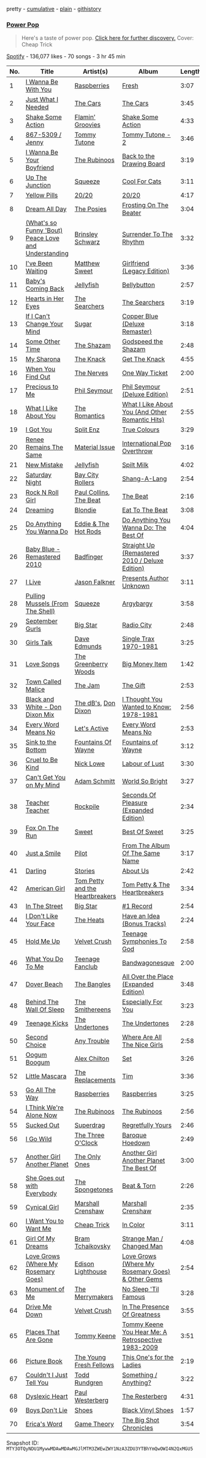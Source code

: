 pretty - [cumulative](/playlists/cumulative/37i9dQZF1DX5W4wuxak2hE.md) - [plain](/playlists/plain/37i9dQZF1DX5W4wuxak2hE) - [githistory](https://github.githistory.xyz/mackorone/spotify-playlist-archive/blob/main/playlists/plain/37i9dQZF1DX5W4wuxak2hE)

### [Power Pop](https://open.spotify.com/playlist/37i9dQZF1DX5W4wuxak2hE)

> Here's a taste of power pop\. <a href="spotify:genre:0JQ5IMCbQBLk5woFi85yOT">Click here for further discovery.</a> Cover: Cheap Trick

[Spotify](https://open.spotify.com/user/spotify) - 136,077 likes - 70 songs - 3 hr 45 min

| No. | Title | Artist(s) | Album | Length |
|---|---|---|---|---|
| 1 | [I Wanna Be With You](https://open.spotify.com/track/7AC2sIU1IhrsNsI5x3dImr) | [Raspberries](https://open.spotify.com/artist/7Kkx4dACo6kFSeT9wjfVA5) | [Fresh](https://open.spotify.com/album/0CyJF98u2sjDTvw8j1Rotr) | 3:07 |
| 2 | [Just What I Needed](https://open.spotify.com/track/4alHo6RGd0D3OUbTPExTHN) | [The Cars](https://open.spotify.com/artist/6DCIj8jNaNpBz8e5oKFPtp) | [The Cars](https://open.spotify.com/album/4tJPWT4r4FSKwy784Qs1Fq) | 3:45 |
| 3 | [Shake Some Action](https://open.spotify.com/track/0Afai8u1STCaDyTTm1gEZf) | [Flamin' Groovies](https://open.spotify.com/artist/3yesh1QeNXucaDFw8ZPKxd) | [Shake Some Action](https://open.spotify.com/album/2loCCINymjZGU1Q80ik7hP) | 4:33 |
| 4 | [867\-5309 / Jenny](https://open.spotify.com/track/6iX1f3r7oUJnMbGgQ2gx1j) | [Tommy Tutone](https://open.spotify.com/artist/1n2LWYgwtGp7EzDapUoniE) | [Tommy Tutone \- 2](https://open.spotify.com/album/7aks5lgwJAdiZLN51UjkU1) | 3:46 |
| 5 | [I Wanna Be Your Boyfriend](https://open.spotify.com/track/1LxLQlSDbaHlDrYBrs6ToP) | [The Rubinoos](https://open.spotify.com/artist/0ShV0veaBj1NvWRORhuwlI) | [Back to the Drawing Board](https://open.spotify.com/album/4OehtLYgz73lHtbW0pJHcb) | 3:19 |
| 6 | [Up The Junction](https://open.spotify.com/track/1zU0kAJdEPyRs4x5gkQQER) | [Squeeze](https://open.spotify.com/artist/6Jrj26oAY96EEC2lqC6fua) | [Cool For Cats](https://open.spotify.com/album/6BXnJVcUbSdC6E82xouYK5) | 3:11 |
| 7 | [Yellow Pills](https://open.spotify.com/track/5FddI3pEApza2kSmc4HgUY) | [20/20](https://open.spotify.com/artist/3MBZ7cW7vbWlM9YMYaXE9n) | [20/20](https://open.spotify.com/album/7kFJeQpZGaWSU9W8TQmFVv) | 4:17 |
| 8 | [Dream All Day](https://open.spotify.com/track/6NQ9hBc6yra6j9fMbnMTS7) | [The Posies](https://open.spotify.com/artist/5ZOh5D4MKLhU3GekPzNFam) | [Frosting On The Beater](https://open.spotify.com/album/72rfhFLb2C6Zo500hgoKq3) | 3:04 |
| 9 | [\(What's so Funny 'Bout\) Peace Love and Understanding](https://open.spotify.com/track/3wEj6njz1GJnor5QNNIo5k) | [Brinsley Schwarz](https://open.spotify.com/artist/722MDCdw3Ee4SdESC4uy38) | [Surrender To The Rhythm](https://open.spotify.com/album/49l5oT2fAz7520a2AtoChu) | 3:32 |
| 10 | [I've Been Waiting](https://open.spotify.com/track/7uWUTFclzEb1MhzJEOZt20) | [Matthew Sweet](https://open.spotify.com/artist/2idymNTKUdnTxforkb12Mw) | [Girlfriend \(Legacy Edition\)](https://open.spotify.com/album/0SZjTgnyODlELJWopuCt8w) | 3:36 |
| 11 | [Baby's Coming Back](https://open.spotify.com/track/3hqU7Q6QBYavIp8l6ykOdr) | [Jellyfish](https://open.spotify.com/artist/10flBVEy5MiUXOJWTaFsyL) | [Bellybutton](https://open.spotify.com/album/6AvUI8ZOKncy7e6ThVbtAV) | 2:57 |
| 12 | [Hearts in Her Eyes](https://open.spotify.com/track/7BR1XvKXg7aKLrM4Qxxt6l) | [The Searchers](https://open.spotify.com/artist/4QmkLL9JOqM9dusHS1Hghe) | [The Searchers](https://open.spotify.com/album/0SxoLlUxtEUPKGO4QIrLhN) | 3:19 |
| 13 | [If I Can't Change Your Mind](https://open.spotify.com/track/15WWh0s2lB6kYryjjvNxTh) | [Sugar](https://open.spotify.com/artist/4DD6xBZ1INIT3yGJRQLzej) | [Copper Blue \(Deluxe Remaster\)](https://open.spotify.com/album/4CWgGsxF6Xgiv2W1WwZSsI) | 3:18 |
| 14 | [Some Other Time](https://open.spotify.com/track/7CSuQ0Ee9ep2e7IUo0Xll5) | [The Shazam](https://open.spotify.com/artist/6u1rAqJPUhCQnAIGmtWvhf) | [Godspeed the Shazam](https://open.spotify.com/album/3WPQ3XDiSYrnKGKtMFzRqx) | 2:48 |
| 15 | [My Sharona](https://open.spotify.com/track/1HOMkjp0nHMaTnfAkslCQj) | [The Knack](https://open.spotify.com/artist/0Nn9YwJzcaeuU1jJL06e3r) | [Get The Knack](https://open.spotify.com/album/6H0wsYDvFlATzXHn0IqVpi) | 4:55 |
| 16 | [When You Find Out](https://open.spotify.com/track/6UktZ99tCIaehWzPePmjq0) | [The Nerves](https://open.spotify.com/artist/298i00ena8XMnm9O3qlHtU) | [One Way Ticket](https://open.spotify.com/album/0EoY3NTQn1wLFEZ4cfSmRX) | 2:00 |
| 17 | [Precious to Me](https://open.spotify.com/track/47bbgfGKCUmf4tWsbs9rTj) | [Phil Seymour](https://open.spotify.com/artist/2ut1VNKTLERpjYf2uljNWn) | [Phil Seymour \(Deluxe Edition\)](https://open.spotify.com/album/33Lgp5P5s6hexefPUI9woA) | 2:51 |
| 18 | [What I Like About You](https://open.spotify.com/track/6NdcSEhpGGAYXNnnhGS2s6) | [The Romantics](https://open.spotify.com/artist/3daM7asS0gCFvyLemNx2EE) | [What I Like About You \(And Other Romantic Hits\)](https://open.spotify.com/album/5ZwUOFZdWQ81RYMwXc4j3B) | 2:55 |
| 19 | [I Got You](https://open.spotify.com/track/3KOPorZiKeW6gFeIViqMoq) | [Split Enz](https://open.spotify.com/artist/0Upmz8QvuLAkKAfRlJYWTL) | [True Colours](https://open.spotify.com/album/5UjwQ3co1TWY9458ojqjAj) | 3:29 |
| 20 | [Renee Remains The Same](https://open.spotify.com/track/3nbRFWzOJrHIRh3xc53bKK) | [Material Issue](https://open.spotify.com/artist/3JqoJ9CMC1y6iLHz5zZLut) | [International Pop Overthrow](https://open.spotify.com/album/1FUKgKp6kDuZhL3e6f1ggW) | 3:16 |
| 21 | [New Mistake](https://open.spotify.com/track/7a7y3aPXd5STF9BvCG6slI) | [Jellyfish](https://open.spotify.com/artist/10flBVEy5MiUXOJWTaFsyL) | [Spilt Milk](https://open.spotify.com/album/2xWIi4fDWJZT2Mw3ydTIO7) | 4:02 |
| 22 | [Saturday Night](https://open.spotify.com/track/78zYiMv9yNTHgmm6kaUPCm) | [Bay City Rollers](https://open.spotify.com/artist/3r9TXuXfOUxXjgYgAR0fP8) | [Shang\-A\-Lang](https://open.spotify.com/album/1JXwUifkvVxOVMBOg6TZIt) | 2:54 |
| 23 | [Rock N Roll Girl](https://open.spotify.com/track/5YL7rH0cV48cGucqEZOnoJ) | [Paul Collins](https://open.spotify.com/artist/626sWfma3ur1YG5JL5UjSH), [The Beat](https://open.spotify.com/artist/6izO47rLWLrNUnYMwWGdse) | [The Beat](https://open.spotify.com/album/4yAKP1sLHvwL26AgcaEOLD) | 2:16 |
| 24 | [Dreaming](https://open.spotify.com/track/2Rn7bVL1FVYboc4c55RUdg) | [Blondie](https://open.spotify.com/artist/4tpUmLEVLCGFr93o8hFFIB) | [Eat To The Beat](https://open.spotify.com/album/4gbZS6jj6ufbiSG4C8jLv5) | 3:08 |
| 25 | [Do Anything You Wanna Do](https://open.spotify.com/track/3Ro1J1lgQnTDb8HfCHiMGd) | [Eddie & The Hot Rods](https://open.spotify.com/artist/70e4IgnWAQfPPxKnD9jXDr) | [Do Anything You Wanna Do: The Best Of](https://open.spotify.com/album/46IlZLrg1GePbj63XoANrf) | 4:04 |
| 26 | [Baby Blue \- Remastered 2010](https://open.spotify.com/track/6S3JlDAGk3uu3NtZbPnuhS) | [Badfinger](https://open.spotify.com/artist/4pJCawaKSZ40EnxN0YEYw3) | [Straight Up \(Remastered 2010 / Deluxe Edition\)](https://open.spotify.com/album/0BWOueFZKxQrQWNRt20Lvc) | 3:37 |
| 27 | [I Live](https://open.spotify.com/track/3D4gFGqqytH7NP5R9gkned) | [Jason Falkner](https://open.spotify.com/artist/5DSSaD2HBvTDwGTsxLGjHb) | [Presents Author Unknown](https://open.spotify.com/album/3hJb5LZwOEPs42JChnkVO5) | 3:11 |
| 28 | [Pulling Mussels \(From The Shell\)](https://open.spotify.com/track/2TjXzbUt5zQ4PpHG0dEaT1) | [Squeeze](https://open.spotify.com/artist/6Jrj26oAY96EEC2lqC6fua) | [Argybargy](https://open.spotify.com/album/7Me29nlWdDxCGAAwupHfSV) | 3:58 |
| 29 | [September Gurls](https://open.spotify.com/track/74njazGdnO2igjEkb0mGiy) | [Big Star](https://open.spotify.com/artist/3UvcmAOZt64oKpP95f6MMM) | [Radio City](https://open.spotify.com/album/3mtVgumHx6y9I2UvW4lUd5) | 2:48 |
| 30 | [Girls Talk](https://open.spotify.com/track/7vjs7IWQlxfhlxSYsKbKB6) | [Dave Edmunds](https://open.spotify.com/artist/65Gh3BfK84aTIugiRCgLBA) | [Single Trax 1970\-1981](https://open.spotify.com/album/4Zk0R6PCTujeSb9ppg1vQi) | 3:25 |
| 31 | [Love Songs](https://open.spotify.com/track/0zjr8DtPIz4FzaT9dzOZat) | [The Greenberry Woods](https://open.spotify.com/artist/4yzFeQUVw1XHawihi2QLXL) | [Big Money Item](https://open.spotify.com/album/1MqyATBU3g9PErFPjuqfAY) | 1:42 |
| 32 | [Town Called Malice](https://open.spotify.com/track/0gdmDP6xy3ZV7JNoHWAN9k) | [The Jam](https://open.spotify.com/artist/2P560DaOMNDUACoH8ZhOCR) | [The Gift](https://open.spotify.com/album/71OyKSCFX7DGsJc6qAhhQG) | 2:53 |
| 33 | [Black and White \- Don Dixon Mix](https://open.spotify.com/track/3kkRw4UoDWF6J85H6FC2dq) | [The dB's](https://open.spotify.com/artist/1CYmYyxlWBVY80Kvq5lTDg), [Don Dixon](https://open.spotify.com/artist/3LdLKmvFl65YydnIc2ZA9c) | [I Thought You Wanted to Know: 1978\-1981](https://open.spotify.com/album/0j4WgK71dkSPuK1HnWEtaI) | 2:56 |
| 34 | [Every Word Means No](https://open.spotify.com/track/1HipoaSYHoDxgMxwTmGxQ7) | [Let's Active](https://open.spotify.com/artist/6HRtcKFPKPw6FtbGpvQviZ) | [Every Word Means No](https://open.spotify.com/album/4EDxkB8mdhOqeVHGn2GXiu) | 2:53 |
| 35 | [Sink to the Bottom](https://open.spotify.com/track/32uXfxJERzv4RK1gMLXbOA) | [Fountains Of Wayne](https://open.spotify.com/artist/1pgtr4nhBQjp9oCUBPyYWh) | [Fountains of Wayne](https://open.spotify.com/album/4I9PfbZ1ErduBZWTimzz2s) | 3:12 |
| 36 | [Cruel to Be Kind](https://open.spotify.com/track/7D5ycpIrqwGNTQFKmzhDIg) | [Nick Lowe](https://open.spotify.com/artist/3BqaUtuQmqIHg7B5Bc7fP7) | [Labour of Lust](https://open.spotify.com/album/7c8NVsxXciWMbAMN51GKim) | 3:30 |
| 37 | [Can't Get You on My Mind](https://open.spotify.com/track/347mu5DVqh9NUMlUeHMp4H) | [Adam Schmitt](https://open.spotify.com/artist/3xqtGRF60qJk2fQkYRf0JX) | [World So Bright](https://open.spotify.com/album/0svQoqgccZGXRisHJbuDeH) | 3:27 |
| 38 | [Teacher Teacher](https://open.spotify.com/track/4Vb8fzZfCOI351qz1g0ExT) | [Rockpile](https://open.spotify.com/artist/4eBRIkqBA2GyYKzLvXD9a4) | [Seconds Of Pleasure \(Expanded Edition\)](https://open.spotify.com/album/0dkVeZHLACjaN92aUHwu02) | 2:34 |
| 39 | [Fox On The Run](https://open.spotify.com/track/66gG8RzSA2sVQwME8e43wX) | [Sweet](https://open.spotify.com/artist/3JaAGmSTpJK35DqWrDUzBz) | [Best Of Sweet](https://open.spotify.com/album/7I5IWDrFPKeqhRSnd6QrXG) | 3:25 |
| 40 | [Just a Smile](https://open.spotify.com/track/3xO8816lXrJu19kfd7peqk) | [Pilot](https://open.spotify.com/artist/6PwcexHTG0qJWQQwp05Bpm) | [From The Album Of The Same Name](https://open.spotify.com/album/2ECNvuuHKvd8x0Qy2737Rw) | 3:17 |
| 41 | [Darling](https://open.spotify.com/track/3sjALKAP4aNN4ZPQAVdPBR) | [Stories](https://open.spotify.com/artist/31U8n9SSMOKaUcfi4KnYVT) | [About Us](https://open.spotify.com/album/0sFwAllCfLbRWlBFey67Hs) | 2:42 |
| 42 | [American Girl](https://open.spotify.com/track/7MRyJPksH3G2cXHN8UKYzP) | [Tom Petty and the Heartbreakers](https://open.spotify.com/artist/4tX2TplrkIP4v05BNC903e) | [Tom Petty & The Heartbreakers](https://open.spotify.com/album/6TLTd0P2CUI0Q29AQ1LyFi) | 3:34 |
| 43 | [In The Street](https://open.spotify.com/track/7fwUb4zqdjakeeyuYEhkI8) | [Big Star](https://open.spotify.com/artist/3UvcmAOZt64oKpP95f6MMM) | [\#1 Record](https://open.spotify.com/album/1BumwwIEw1EC3xAHyf1ive) | 2:54 |
| 44 | [I Don't Like Your Face](https://open.spotify.com/track/6sSXlaw3tSUNhETDlG5WoQ) | [The Heats](https://open.spotify.com/artist/0duYKsd7JEqkxQtXsqnTnP) | [Have an Idea \(Bonus Tracks\)](https://open.spotify.com/album/5Eh7ajjvP7ExrsCe1QAFhg) | 2:24 |
| 45 | [Hold Me Up](https://open.spotify.com/track/7DfIDN6rPq46vu648YhlT6) | [Velvet Crush](https://open.spotify.com/artist/3d1zFz2gPJbDaQDTsyNmbZ) | [Teenage Symphonies To God](https://open.spotify.com/album/6N2CirqrRo0J3yrSR59ZJG) | 2:58 |
| 46 | [What You Do To Me](https://open.spotify.com/track/6DOJgDuUVDaJ98GQxwyLTh) | [Teenage Fanclub](https://open.spotify.com/artist/2Sp19cOHSqAUlE64hekARW) | [Bandwagonesque](https://open.spotify.com/album/4M6vPZ4hQdOeH07D0JO2JQ) | 2:00 |
| 47 | [Dover Beach](https://open.spotify.com/track/0BoAhTz2MEF3BnAJDvITdN) | [The Bangles](https://open.spotify.com/artist/51l0uqRxGaczYr4271pVIC) | [All Over the Place \(Expanded Edition\)](https://open.spotify.com/album/4WdNNACnrsj7CZvceyTgkN) | 3:48 |
| 48 | [Behind The Wall Of Sleep](https://open.spotify.com/track/04PXKaJMdeD8NFz1ttQ7SN) | [The Smithereens](https://open.spotify.com/artist/06KgaEpSluofkcChSo7TNr) | [Especially For You](https://open.spotify.com/album/3dL4XWDXC0n9Z1OtebGbbD) | 3:23 |
| 49 | [Teenage Kicks](https://open.spotify.com/track/7ATyLePQnHxFk5kzxWCcsh) | [The Undertones](https://open.spotify.com/artist/2WRStKp4ihGVUzlzWfv1Qt) | [The Undertones](https://open.spotify.com/album/2CGEIN4OnLWDewCT7C4JLh) | 2:28 |
| 50 | [Second Choice](https://open.spotify.com/track/6TBVPLlKe7U07KLzxMhv0G) | [Any Trouble](https://open.spotify.com/artist/5GdL3YywdzweoBs0So2wYM) | [Where Are All The Nice Girls](https://open.spotify.com/album/2CV9DCyTjAZ1Ouj9ry4E0z) | 2:58 |
| 51 | [Oogum Boogum](https://open.spotify.com/track/49hCsde15bWg3UBoMgsMxU) | [Alex Chilton](https://open.spotify.com/artist/7CW5MYWUsyUYiHbiTmVZHe) | [Set](https://open.spotify.com/album/6Z2VpIyNcDFoBfRtbCWVqj) | 3:26 |
| 52 | [Little Mascara](https://open.spotify.com/track/2gp2MEaiTOvRIWPeCxRL5Z) | [The Replacements](https://open.spotify.com/artist/4WPY0N74T3KUja57xMQTZ3) | [Tim](https://open.spotify.com/album/1yO2d1lmmu0tkDf3trvOm7) | 3:36 |
| 53 | [Go All The Way](https://open.spotify.com/track/75GQIYnRaBg7ndHxhfYuQy) | [Raspberries](https://open.spotify.com/artist/7Kkx4dACo6kFSeT9wjfVA5) | [Raspberries](https://open.spotify.com/album/03iBvX63qBQrMazNWU2iKv) | 3:25 |
| 54 | [I Think We're Alone Now](https://open.spotify.com/track/2imlSz1OkvN8QyAkQ4WL2a) | [The Rubinoos](https://open.spotify.com/artist/0ShV0veaBj1NvWRORhuwlI) | [The Rubinoos](https://open.spotify.com/album/5xRZXzP4EdjJTfTXlliId1) | 2:56 |
| 55 | [Sucked Out](https://open.spotify.com/track/4YN94yxYWFfhk9YbmOIqR4) | [Superdrag](https://open.spotify.com/artist/1UGwqiX4QA7R9hNBwzjavF) | [Regretfully Yours](https://open.spotify.com/album/6b2RjEtZ2jIYVlCkgCIW9C) | 2:46 |
| 56 | [I Go Wild](https://open.spotify.com/track/0EN1NBUVjdYCuU0qxtz91d) | [The Three O'Clock](https://open.spotify.com/artist/3iayA3QkB3jfkUgcXqsL7C) | [Baroque Hoedown](https://open.spotify.com/album/7CTdTktHffHXyuQsOupDf6) | 2:49 |
| 57 | [Another Girl Another Planet](https://open.spotify.com/track/0PDZ4Rgj36MxVgvoMv3sk5) | [The Only Ones](https://open.spotify.com/artist/16VudBYGOd9sMpOtA0szfp) | [Another Girl Another Planet The Best Of](https://open.spotify.com/album/5G4f8hTTzGH0QGqGeQjsS1) | 3:00 |
| 58 | [She Goes out with Everybody](https://open.spotify.com/track/4wLASW3FebRjyPPlNpK0NP) | [The Spongetones](https://open.spotify.com/artist/2kDyODn1VxVZXZQxsEvHFG) | [Beat & Torn](https://open.spotify.com/album/4bCRz96o1dE2pG9mTo5YUU) | 2:26 |
| 59 | [Cynical Girl](https://open.spotify.com/track/1EXkKLZNY5XOj60QGQHHSf) | [Marshall Crenshaw](https://open.spotify.com/artist/73YLmyaazO66GncUVHP0KV) | [Marshall Crenshaw](https://open.spotify.com/album/1ezi8hGLdxQ7eWRFU9foAZ) | 2:35 |
| 60 | [I Want You to Want Me](https://open.spotify.com/track/1JkZg3eMQTmTn93E8Yd3UL) | [Cheap Trick](https://open.spotify.com/artist/1LB8qB5BPb3MHQrfkvifXU) | [In Color](https://open.spotify.com/album/2sXJQdHykPYcRQ7xFhwzMR) | 3:11 |
| 61 | [Girl Of My Dreams](https://open.spotify.com/track/2NyaZECpJZCAqFJFCWPDRz) | [Bram Tchaikovsky](https://open.spotify.com/artist/0typb8qieEFeIgmQ4K03qZ) | [Strange Man / Changed Man](https://open.spotify.com/album/3aa2RkYs8cNnfDrunsuUuA) | 4:08 |
| 62 | [Love Grows \(Where My Rosemary Goes\)](https://open.spotify.com/track/5Ts1DYOuouQLgzTaisxWYh) | [Edison Lighthouse](https://open.spotify.com/artist/1NRzxuPpdGushT8YmF5NAa) | [Love Grows \(Where My Rosemary Goes\) & Other Gems](https://open.spotify.com/album/4XDWk7zU6KDgLaqLxEYi8y) | 2:54 |
| 63 | [Monument of Me](https://open.spotify.com/track/5ZHuNrsjaPOGdoo2Gu9Dn4) | [The Merrymakers](https://open.spotify.com/artist/630GKUdfGN9gcScA8S8PDw) | [No Sleep 'Til Famous](https://open.spotify.com/album/0rKoI5lPh56WEhJfIwf4BQ) | 3:28 |
| 64 | [Drive Me Down](https://open.spotify.com/track/5ftFciYQrVswUy6VsBHzBn) | [Velvet Crush](https://open.spotify.com/artist/3d1zFz2gPJbDaQDTsyNmbZ) | [In The Presence Of Greatness](https://open.spotify.com/album/06vX1nkwy1ZXfBD50VhtjB) | 3:55 |
| 65 | [Places That Are Gone](https://open.spotify.com/track/5UB05M7pQk2i9RtPITIDjw) | [Tommy Keene](https://open.spotify.com/artist/4nnvwFUhvSQ1WLcMbKJB9V) | [Tommy Keene You Hear Me: A Retrospective 1983\-2009](https://open.spotify.com/album/16fgXywPsNgwdg7PZZ4nMg) | 3:51 |
| 66 | [Picture Book](https://open.spotify.com/track/451lXmfCoq5KvTo83Mk1Co) | [The Young Fresh Fellows](https://open.spotify.com/artist/6IfaumPVXMZ8iDue5QhuCY) | [This One's for the Ladies](https://open.spotify.com/album/50L65FLZnHXMe5WdGcHG93) | 2:19 |
| 67 | [Couldn't I Just Tell You](https://open.spotify.com/track/02jZSvPG0SNsBwj6g9yRCo) | [Todd Rundgren](https://open.spotify.com/artist/0Lpr5wXzWLtDWm1SjNbpPb) | [Something / Anything?](https://open.spotify.com/album/3fRCOoTbBsOITBWlCRCJQr) | 3:22 |
| 68 | [Dyslexic Heart](https://open.spotify.com/track/6h0lrpGtRIwbBiPHthDB3o) | [Paul Westerberg](https://open.spotify.com/artist/3N6WAAPHoIjo6na008793X) | [The Resterberg](https://open.spotify.com/album/1hBpssm4RfS8lD3CqmL5z2) | 4:31 |
| 69 | [Boys Don't Lie](https://open.spotify.com/track/3r4zJhOS92RECuCXKyCcO2) | [Shoes](https://open.spotify.com/artist/1SyCQtKtDtMfJBBKGm0A8B) | [Black Vinyl Shoes](https://open.spotify.com/album/0wOTP7wVEQqYwIVaPWqQNo) | 1:57 |
| 70 | [Erica's Word](https://open.spotify.com/track/3zPnLX5UZgXX6eaAtSROHt) | [Game Theory](https://open.spotify.com/artist/3aCS3JvkoSr84i7ge9pA9o) | [The Big Shot Chronicles](https://open.spotify.com/album/2XauMPQuWJF0QAMBYU1kzV) | 3:54 |

Snapshot ID: `MTY3OTQyNDU1MywwMDAwMDAwMGJlMTM3ZWEwZWY1NzA3ZDU3YTBhYmQwOWI4N2QxMGU5`
